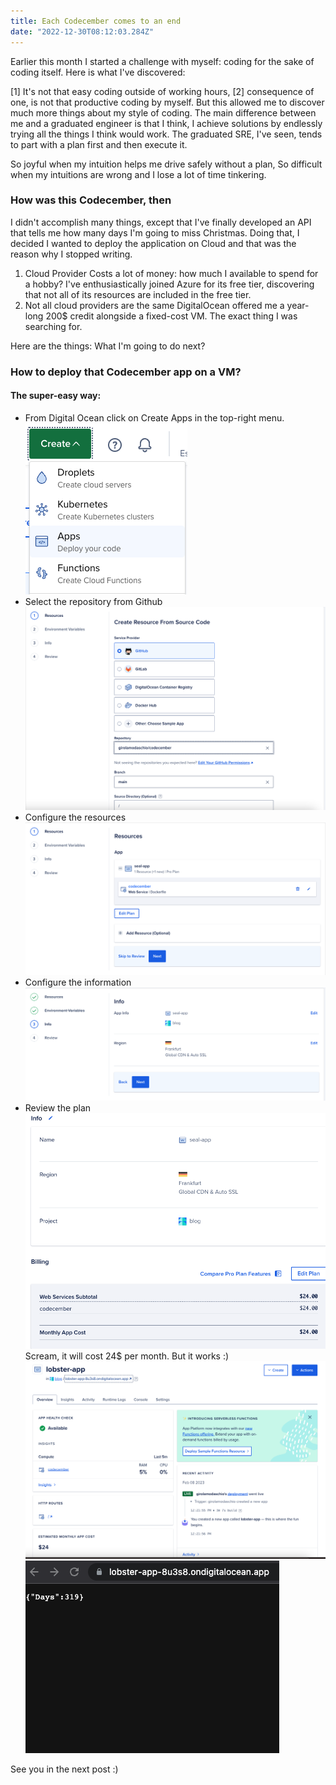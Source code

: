 ```yaml
---
title: Each Codecember comes to an end
date: "2022-12-30T08:12:03.284Z"
---
```


Earlier this month I started a challenge with myself: coding for the sake of coding itself.
Here is what I've discovered:

[1] It's not that easy coding outside of working hours, [2] consequence of one, is not that productive coding by myself.
But this allowed me to discover much more things about my style of coding.
The main difference between me and a graduated engineer is that I think, I achieve solutions by endlessly trying all the things I think would work.
The graduated SRE, I've seen, tends to part with a plan first and then execute it.

So joyful when my intuition helps me drive safely without a plan,
So difficult when my intuitions are wrong and I lose a lot of time tinkering.

### How was this Codecember, then
I didn't accomplish many things, except that I've finally developed an API that tells me how many days I'm going to miss Christmas.
Doing that, I decided I wanted to deploy the application on Cloud and that was the reason why I stopped writing.
1. Cloud Provider Costs a lot of money: how much I available to spend for a hobby? I've enthusiastically joined Azure for its free tier, discovering that not all of its resources are included in the free tier.
2. Not all cloud providers are the same
DigitalOcean offered me a year-long 200$ credit alongside a fixed-cost VM. The exact thing I was searching for. 

Here are the things:
What I'm going to do next?

### How to deploy that Codecember app on a VM?

#### The super-easy way:
* From Digital Ocean click on Create Apps in the top-right menu.
![Screenshot](create-app.png)
* Select the repository from Github
![](select-repository.png)
* Configure the resources
![](resources.png)
* Configure the information
![](info.png)
* Review the plan
![](plan.png)
Scream, it will cost 24$ per month.
But it works :)
![](scream.png)
![](works.png)

See you in the next post :)